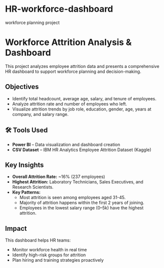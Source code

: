 # HR-workforce-dashboard
workforce planning project
# Workforce Attrition Analysis & Dashboard

This project analyzes employee attrition data and presents a comprehensive HR dashboard to support workforce planning and decision-making.

##  Objectives
- Identify total headcount, average age, salary, and tenure of employees.
- Analyze attrition rate and number of employees who left.
- Visualize attrition trends by job role, education, gender, age, years at company, and salary range.

## 🛠 Tools Used
- **Power BI** – Data visualization and dashboard creation  
- **CSV Dataset** – IBM HR Analytics Employee Attrition Dataset (Kaggle)



## Key Insights
- **Overall Attrition Rate:** ~16% (237 employees)
- **Highest Attrition:** Laboratory Technicians, Sales Executives, and Research Scientists.
- **Key Patterns:** 
  - Most attrition is seen among employees aged 31-45.
  - Majority of attrition happens within the first 2 years of joining.
  - Employees in the lowest salary range (0–5k) have the highest attrition.

##  Impact
This dashboard helps HR teams:
- Monitor workforce health in real time
- Identify high-risk groups for attrition
- Plan hiring and training strategies proactively
